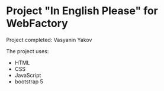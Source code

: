 # Project "In English Please" for WebFactory

Project completed: Vasyanin Yakov

The project uses:
- HTML
- CSS
- JavaScript
- bootstrap 5

